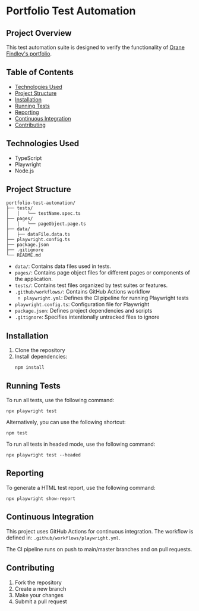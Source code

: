 # Portfolio Test Automation

## Project Overview

This test automation suite is designed to verify the functionality of [Orane Findley's portfolio](https://oranefindley.com).

## Table of Contents

- [Technologies Used](#technologies-used)
- [Project Structure](#project-structure)
- [Installation](#installation)
- [Running Tests](#running-tests)
- [Reporting](#reporting)
- [Continuous Integration](#continuous-integration)
- [Contributing](#contributing)

## Technologies Used

- TypeScript
- Playwright
- Node.js

## Project Structure

```
portfolio-test-automation/
├── tests/
│   │   └── testName.spec.ts
├── pages/
│   │   └── pageObject.page.ts
├── data/
│   ├── dataFile.data.ts
├── playwright.config.ts
├── package.json
├── .gitignore
└── README.md
```

- `data/`: Contains data files used in tests.
- `pages/`: Contains page object files for different pages or components of the application.
- `tests/`: Contains test files organized by test suites or features.
- `.github/workflows/`: Contains GitHub Actions workflow
  - `playwright.yml`: Defines the CI pipeline for running Playwright tests
- `playwright.config.ts`: Configuration file for Playwright
- `package.json`: Defines project dependencies and scripts
- `.gitignore`: Specifies intentionally untracked files to ignore

## Installation

1. Clone the repository
2. Install dependencies:
   ```
   npm install
   ```

## Running Tests

To run all tests, use the following command:

```
npx playwright test
```

Alternatively, you can use the following shortcut:

```
npm test
```

To run all tests in headed mode, use the following command:

```
npx playwright test --headed
```

## Reporting

To generate a HTML test report, use the following command:

```
npx playwright show-report
```

## Continuous Integration

This project uses GitHub Actions for continuous integration. The workflow is defined in:
`.github/workflows/playwright.yml`.

The CI pipeline runs on push to main/master branches and on pull requests.

## Contributing

1. Fork the repository
2. Create a new branch
3. Make your changes
4. Submit a pull request
